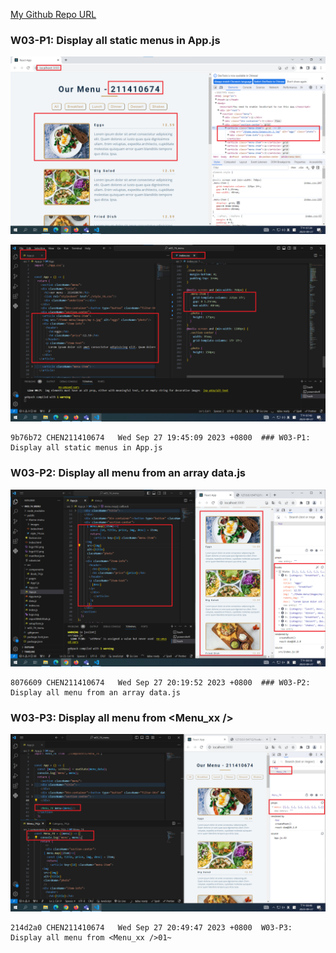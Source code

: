 [My Github Repo URL](https://github.com/CHEN211410674/1121-wp1-demo-211410674.git)

### W03-P1: Display all static menus in App.js

![](w03-p1-1.png)

![](w03-p1-2.png)

```
9b76b72 CHEN211410674   Wed Sep 27 19:45:09 2023 +0800  ### W03-P1: Display all static menus in App.js
```

### W03-P2: Display all menu from an array data.js

![](w03-p2.png)

```
8076609 CHEN211410674   Wed Sep 27 20:19:52 2023 +0800  ### W03-P2: Display all menu from an array data.js
```

### W03-P3: Display all menu from <Menu_xx />

![](w03-p3.png)

```
214d2a0 CHEN211410674   Wed Sep 27 20:49:47 2023 +0800  W03-P3: Display all menu from <Menu_xx />01~
```
